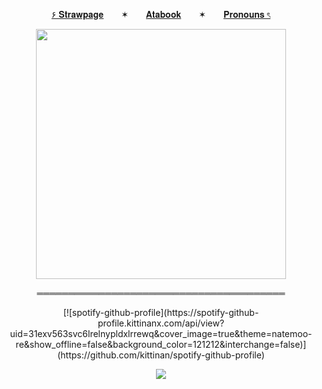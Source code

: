 <p align="center">
  <a href="https://ivqsxl.straw.page">۶ 𝐒𝐭𝐫𝐚𝐰𝐩𝐚𝐠𝐞</a>  ✶  <a href="https://ivqsxl.atabook.org">𝐀𝐭𝐚𝐛𝐨𝐨𝐤</a>  ✶  <a href="https://pronouns.cc/@ivqsxl">𝐏𝐫𝐨𝐧𝐨𝐮𝐧𝐬 ৎ</a>

<p align="center">
  <img src="https://files.catbox.moe/s2qlr7.gif" width="400" />
</p>

<p align="center">
  ════════════════════════════════════════
</p>

<p align="center">
[![spotify-github-profile](https://spotify-github-profile.kittinanx.com/api/view?uid=31exv563svc6lrelnypldxlrrewq&cover_image=true&theme=natemoo-re&show_offline=false&background_color=121212&interchange=false)](https://github.com/kittinan/spotify-github-profile)
</p>

<p align="center">
  <img src="https://komarev.com/ghpvc/?username=ivqsxl-username&color=ffbc01&style=plastic&label=🍺&abreviated=true">
</p>

